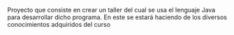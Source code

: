 Proyecto que consiste en crear un taller del cual se usa el lenguaje Java para desarrollar dicho programa.
En este se estará haciendo de los diversos conocimientos adquiridos del curso